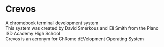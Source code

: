 # Crevos
A chromebook terminal development system </br>
This system was created by David Smerkous and Eli Smith from the Plano ISD Academy High School </br>
Crevos is an acronym for ChRome dEVelopment Operating System </br>
